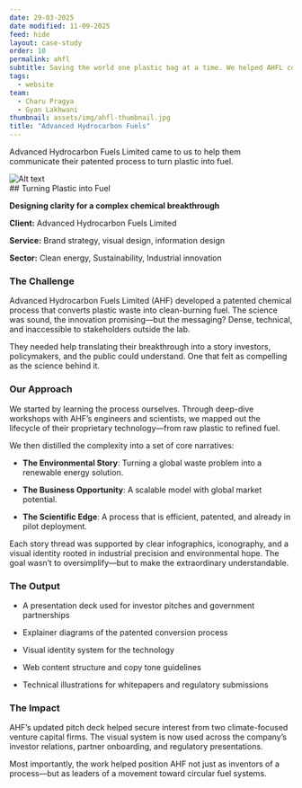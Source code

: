 ```yaml
---
date: 29-03-2025
date modified: 11-09-2025
feed: hide
layout: case-study
order: 10
permalink: ahfl
subtitle: Saving the world one plastic bag at a time. We helped AHFL communicate their patented process to turn plastic into fuel.
tags:
  - website
team:
  - Charu Pragya
  - Gyan Lakhwani
thumbnail: assets/img/ahfl-thumbnail.jpg
title: "Advanced Hydrocarbon Fuels"
---
```


Advanced Hydrocarbon Fuels Limited came to us to help them communicate their patented process to turn plastic into fuel.

<div class="img-grid">
<img src="../assets/img/AHFL-Horiz-Mono.png" alt="Alt text">
</div>
## Turning Plastic into Fuel

**Designing clarity for a complex chemical breakthrough**

**Client:** Advanced Hydrocarbon Fuels Limited

**Service:** Brand strategy, visual design, information design

**Sector:** Clean energy, Sustainability, Industrial innovation

### The Challenge

Advanced Hydrocarbon Fuels Limited (AHF) developed a patented chemical process that converts plastic waste into clean-burning fuel. The science was sound, the innovation promising—but the messaging? Dense, technical, and inaccessible to stakeholders outside the lab.

They needed help translating their breakthrough into a story investors, policymakers, and the public could understand. One that felt as compelling as the science behind it.

### Our Approach

We started by learning the process ourselves. Through deep-dive workshops with AHF’s engineers and scientists, we mapped out the lifecycle of their proprietary technology—from raw plastic to refined fuel.

We then distilled the complexity into a set of core narratives:

- **The Environmental Story**: Turning a global waste problem into a renewable energy solution.

- **The Business Opportunity**: A scalable model with global market potential.

- **The Scientific Edge**: A process that is efficient, patented, and already in pilot deployment.

Each story thread was supported by clear infographics, iconography, and a visual identity rooted in industrial precision and environmental hope. The goal wasn’t to oversimplify—but to make the extraordinary understandable.

### The Output

- A presentation deck used for investor pitches and government partnerships

- Explainer diagrams of the patented conversion process

- Visual identity system for the technology

- Web content structure and copy tone guidelines

- Technical illustrations for whitepapers and regulatory submissions

### The Impact

AHF’s updated pitch deck helped secure interest from two climate-focused venture capital firms. The visual system is now used across the company’s investor relations, partner onboarding, and regulatory presentations.

Most importantly, the work helped position AHF not just as inventors of a process—but as leaders of a movement toward circular fuel systems.
